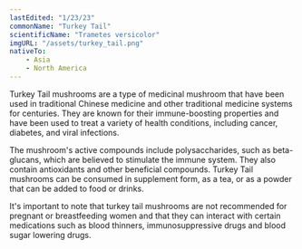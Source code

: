 ```yaml
---
lastEdited: "1/23/23"
commonName: "Turkey Tail"
scientificName: "Trametes versicolor"
imgURL: "/assets/turkey_tail.png"
nativeTo:
    - Asia
    - North America
---
```


Turkey Tail mushrooms are a type of medicinal mushroom that have been used in traditional Chinese medicine and other traditional medicine systems for centuries. They are known for their immune-boosting properties and have been used to treat a variety of health conditions, including cancer, diabetes, and viral infections.

The mushroom's active compounds include polysaccharides, such as beta-glucans, which are believed to stimulate the immune system. They also contain antioxidants and other beneficial compounds. Turkey Tail mushrooms can be consumed in supplement form, as a tea, or as a powder that can be added to food or drinks.

It's important to note that turkey tail mushrooms are not recommended for pregnant or breastfeeding women and that they can interact with certain medications such as blood thinners, immunosuppressive drugs and blood sugar lowering drugs.